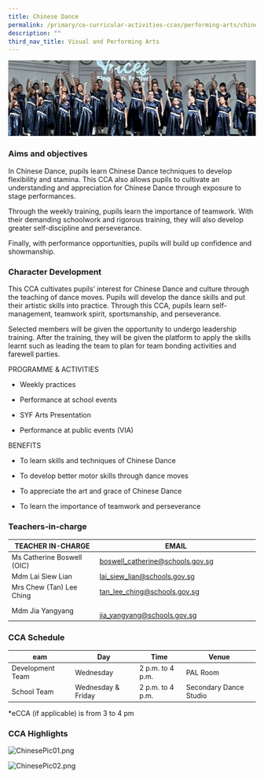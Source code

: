 ```yaml
---
title: Chinese Dance
permalink: /primary/co-curricular-activities-ccas/performing-arts/chinese-dance/
description: ""
third_nav_title: Visual and Performing Arts
---
```

![](/images/01%20Banner%20Photos/cca.jpg)

### **Aims and objectives** 
In Chinese Dance, pupils learn Chinese Dance techniques to develop flexibility and stamina. This CCA also allows pupils to cultivate an understanding and appreciation for Chinese Dance through exposure to stage performances.   

Through the weekly training, pupils learn the importance of teamwork. With their demanding schoolwork and rigorous training, they will also develop greater self-discipline and perseverance. 
  
Finally, with performance opportunities, pupils will build up confidence and showmanship.


### **Character Development**
This CCA cultivates pupils’ interest for Chinese Dance and culture through the teaching of dance moves. Pupils will develop the dance skills and put their artistic skills into practice. Through this CCA, pupils learn self-management, teamwork spirit, sportsmanship, and perseverance. 

  
Selected members will be given the opportunity to undergo leadership training. After the training, they will be given the platform to apply the skills learnt such as leading the team to plan for team bonding activities and farewell parties.
  
PROGRAMME & ACTIVITIES

*   Weekly practices
    
*   Performance at school events
    
*   SYF Arts Presentation
    
*   Performance at public events (VIA)
  
BENEFITS 

*   To learn skills and techniques of Chinese Dance
    
*   To develop better motor skills through dance moves
    
*   To appreciate the art and grace of Chinese Dance
    
*   To learn the importance of teamwork and perseverance

### **Teachers-in-charge**  

| TEACHER IN-CHARGE | EMAIL |
| --- | --- |
| Ms Catherine Boswell (OIC) | boswell_catherine@schools.gov.sg |
| Mdm Lai Siew Lian | lai_siew_lian@schools.gov.sg |
| Mrs Chew (Tan) Lee Ching | tan_lee_ching@schools.gov.sg |
| Mdm Jia Yangyang  |                                   jia_yangyang@schools.gov.sg |


### **CCA Schedule**

| eam | Day | Time | Venue |
| --- | --- | --- | --- |
| Development Team | Wednesday | 2 p.m. to 4 p.m. | PAL Room |
| School Team | Wednesday & Friday | 2 p.m. to 4 p.m. | Secondary Dance Studio |

\*eCCA (if applicable) is from 3 to 4 pm

### **CCA Highlights**

![ChinesePic01.png](https://chijstnicholasgirls-moe-edu-sg-admin.cwp.sg/qql/slot/u569/Primary/CCAs/Performing%20Arts/Chinese%20Dance/ChinesePic01.png)

![ChinesePic02.png](https://chijstnicholasgirls-moe-edu-sg-admin.cwp.sg/qql/slot/u569/Primary/CCAs/Performing%20Arts/Chinese%20Dance/ChinesePic02.png)